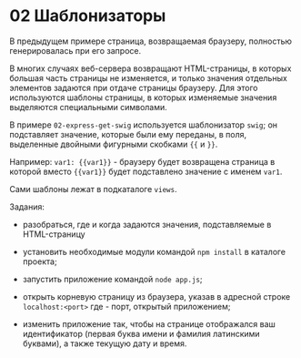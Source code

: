 # 02 Шаблонизаторы


В предыдущем примере страница, возвращаемая браузеру, полностью генерировалась при его запросе.


В многих случаях веб-сервера возвращают HTML-страницы, в которых б*о*льшая часть страницы не изменяется, и только значения 
отдельных элементов задаются при отдаче страницы браузеру.
Для этого используются шаблоны страницы, в которых изменяемые 
значения выделяются специальными символами.

В примере `02-express-get-swig` используется шаблонизатор `swig`; 
он подставляет значение, которые были ему переданы, в поля, выделенные двойными фигурными скобками `{{` и `}}`.

Например: `var1: {{var1}}` - браузеру будет возвращена страница в которой вместо `{{var1}}` будет подставлено значение с 
именем `var1`.

Сами шаблоны лежат в подкаталоге `views`.


Задания:

- разобраться, где и когда задаются значения, подставляемые в HTML-страницу

- установить необходимые модули командой `npm install` в каталоге проекта;

- запустить приложение командой `node app.js`;

- открыть корневую страницу из браузера, указав в адресной строке `localhost:<port>` где <port> - порт, открытый приложением;


- изменить приложение так, чтобы на странице отображался ваш идентификатор (первая буква имени и фамилия латинскими буквами), а также текущую дату и время.

